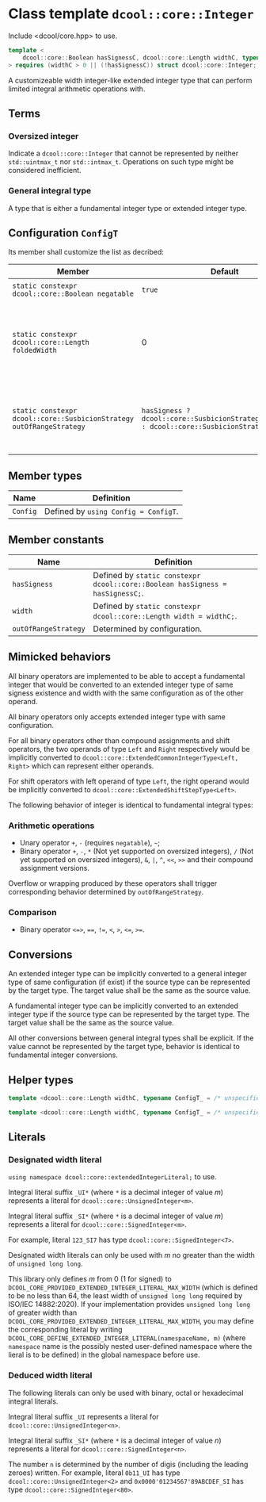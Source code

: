# Class template `dcool::core::Integer`

Include <dcool/core.hpp> to use.

```cpp
template <
	dcool::core::Boolean hasSignessC, dcool::core::Length widthC, typename ConfigT = /* unspecified */
> requires (widthC > 0 || (!hasSignessC)) struct dcool::core::Integer;
```

A customizeable width integer-like extended integer type that can perform limited integral arithmetic operations with.

## Terms

### Oversized integer

Indicate a `dcool::core::Integer` that cannot be represented by neither `std::uintmax_t` nor `std::intmax_t`. Operations on such type might be considered inefficient.

### General integral type

A type that is either a fundamental integer type or extended integer type.

## Configuration `ConfigT`

Its member shall customize the list as decribed:

| Member | Default | Behavior |
| - | - | - |
| `static constexpr dcool::core::Boolean negatable` | `true` | The extended integer supports `operator -` if it takes value `true`; otherwise not. |
| `static constexpr dcool::core::Length foldedWidth` | 0 | The extended integer will have a `foldedWidth`-bit non-static bit-field member `folded` which is signed if `hasSigness`; Otherwise the member `folded` would be an object of unspecified type. `foldedWidth` should be greater than width of neither `std::uintmax_t` nor `std::intmax_t`. |
| `static constexpr dcool::core::SusbicionStrategy outOfRangeStrategy` | `hasSigness ?dcool::core::SusbicionStrategy::undefined : dcool::core::SusbicionStrategy::ignore` | Determine the behavior when out of range value is produced by certain arithmetic operation which would be an undefined overflow on fundamental signed integers. Value `dcool::core::SusbicionStrategy::ignore` shall not be taken if `hasSigness`. |

## Member types

| Name | Definition |
| - | - |
| `Config` | Defined by `using Config = ConfigT`. |

## Member constants

| Name | Definition |
| - | - |
| `hasSigness` | Defined by `static constexpr dcool::core::Boolean hasSigness = hasSignessC;`. |
| `width` | Defined by `static constexpr dcool::core::Length width = widthC;`. |
| `outOfRangeStrategy` | Determined by configuration. |

## Mimicked behaviors

All binary operators are implemented to be able to accept a fundamental integer that would be converted to an extended integer type of same signess existence and width with the same configuration as of the other operand.

All binary operators only accepts extended integer type with same configuration.

For all binary operators other than compound assignments and shift operators, the two operands of type `Left` and `Right` respectively would be implicitly converted to `dcool::core::ExtendedCommonIntegerType<Left, Right>` which can represent either operands.

For shift operators with left operand of type `Left`, the right operand would be implicitly converted to `dcool::core::ExtendedShiftStepType<Left>`.

The following behavior of integer is identical to fundamental integral types:

### Arithmetic operations

- Unary operator `+`, `-` (requires `negatable`), `~`;
- Binary operator `+`, `-`, `*` (Not yet supported on oversized integers), `/` (Not yet supported on oversized integers), `&`, `|`, `^`, `<<`, `>>` and their compound assignment versions.

Overflow or wrapping produced by these operators shall trigger corresponding behavior determined by `outOfRangeStrategy`.

### Comparison

- Binary operator `<=>`, `==`, `!=`, `<`, `>`, `<=`, `>=`.

## Conversions

An extended integer type can be implicitly converted to a general integer type of same configuration (if exist) if the source type can be represented by the target type. The target value shall be the same as the source value.

A fundamental integer type can be implicitly converted to an extended integer type if the source type can be represented by the target type. The target value shall be the same as the source value.

All other conversions between general integral types shall be explicit. If the value cannot be represented by the target type, behavior is identical to fundamental integer conversions.

## Helper types

```cpp
template <dcool::core::Length widthC, typename ConfigT_ = /* unspecified */> using dcool::core::UnsignedInteger = dcool::core::Integer<false, widthC, ConfigT>;

template <dcool::core::Length widthC, typename ConfigT_ = /* unspecified */> using dcool::core::SignedInteger = dcool::core::Integer<true, widthC, ConfigT>;
```

## Literals

### Designated width literal

`using namespace dcool::core::extendedIntegerLiteral;` to use.

Integral literal suffix `_UI*` (where `*` is a decimal integer of value *m*) represents a literal for `dcool::core::UnsignedInteger<m>`.

Integral literal suffix `_SI*` (where `*` is a decimal integer of value *m*) represents a literal for `dcool::core::SignedInteger<m>`.

For example, literal `123_SI7` has type `dcool::core::SignedInteger<7>`.

Designated width literals can only be used with *m* no greater than the width of `unsigned long long`.

This library only defines *m* from 0 (1 for signed) to `DCOOL_CORE_PROVIDED_EXTENDED_INTEGER_LITERAL_MAX_WIDTH` (which is defined to be no less than 64, the least width of `unsigned long long` required by ISO/IEC 14882:2020). If your implementation provides `unsigned long long` of greater width than `DCOOL_CORE_PROVIDED_EXTENDED_INTEGER_LITERAL_MAX_WIDTH`, you may define the corresponding literal by writing `DCOOL_CORE_DEFINE_EXTENDED_INTEGER_LITERAL(namespaceName, m)` (where `namespace` name is the possibly nested user-defined namespace where the lieral is to be defined) in the global namespace before use.

### Deduced width literal

The following literals can only be used with binary, octal or hexadecimal integral literals.

Integral literal suffix `_UI` represents a literal for `dcool::core::UnsignedInteger<n>`.

Integral literal suffix `_SI*` (where `*` is a decimal integer of value *n*) represents a literal for `dcool::core::SignedInteger<n>`.

The number `n` is determined by the number of digis (including the leading zeroes) written. For example, literal `0b11_UI` has type `dcool::core::UnsignedInteger<2>` and `0x0000'01234567'89ABCDEF_SI` has type `dcool::core::SignedInteger<80>`.
